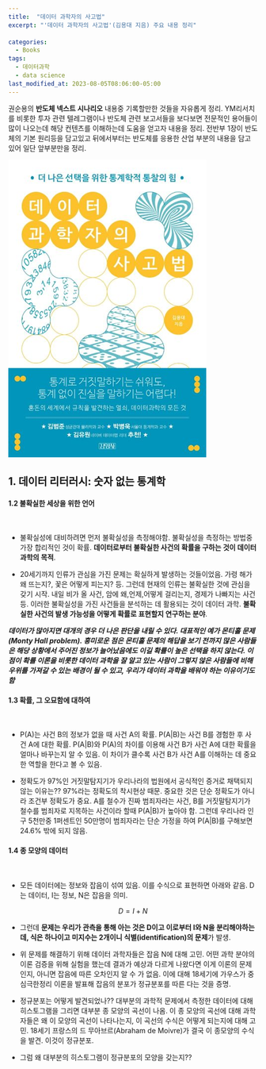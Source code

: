 ```yaml
---
title:  "데이터 과학자의 사고법"
excerpt: "'데이터 과학자의 사고법'(김용대 지음) 주요 내용 정리"

categories:
  - Books
tags:
  - 데이터과학
  - data science
last_modified_at: 2023-08-05T08:06:00-05:00
---
```


권순용의 **반도체 넥스트 시나리오** 내용중 기록할만한 것들을 자유롭게 정리. YM리서치를 비롯한 투자 관련 텔레그램이나 반도체 관련 보고서들을 보다보면 전문적인 용어들이 많이 나오는데 해당 컨텐츠를 이해하는데 도움을 얻고자 내용을 정리. 전반부 1장이 반도체의 기본 원리등을 담고있고 뒤에서부터는 반도체를 응용한 산업 부분의 내용을 담고 있어 일단 앞부분만을 정리. 

![](https://github.com/dswcrispr/dswcrispr.github.io/blob/master/assets/images/books/datasci/datasci.jpg?raw=true)


 

## 1. 데이터 리터러시: 숫자 없는 통계학

#### 1.2 불확실한 세상을 위한 언어    
<br>

- 불확실성에 대비하려면 먼저 불확실성을 측정해야함. 불확실성을 측정하는 방법중 가장 합리적인 것이 확률. **데이터로부터 불확실한 사건의 확률을 구하는 것이 데이터과학의 목적**.

- 20세기까지 인류가 관심을 가진 문제는 확실하게 발생하는 것들이었음. 가령 해가 왜 뜨는지?, 꽃은 어떻게 피는지? 등. 그런데 현재의 인류는 불확실한 것에 관심을 갖기 시작. 내일 비가 올 사건, 암에 왜,언제,어떻게 걸리는지, 경제가 나빠지는 사건 등. 이러한 불확실성을 가진 사건들을 분석하는 데 활용되는 것이 데이터 과학. **불확실한 사건의 발생 가능성을 어떻게 확률로 표현할지 연구하는 분야**.

***데이터가 많아지면 대개의 경우 더 나은 판단을 내릴 수 있다. 대표적인 예가 몬티홀 문제(Monty Hall problem). 흥미로운 점은 몬티홀 문제의 해답을 보기 전까지 많은 사람들은 해당 상황에서 주어진 정보가 늘어났음에도 이길 확률이 높은 선택을 하지 않는다. 이 점이 확률 이론을 비롯한 데이터 과학을 잘 알고 있는 사람이 그렇지 않은 사람들에 비해 우위를 가져갈 수 있는 배경이 될 수 있고, 우리가 데이터 과학을 배워야 하는 이유이기도 함***

#### 1.3 확률, 그 오묘함에 대하여    
<br>

- P(A)는 사건 B의 정보가 없을 때 사건 A의 확률. P(A|B)는 사건 B를 경험한 후 사건 A에 대한 확률. P(A|B)와 P(A)의 차이를 이용해 사건 B가 사건 A에 대한 확률을 얼마나 바꾸는지 알 수 있음. 이 차이가 클수록 사건 B가 사건 A를 이해하는 데 중요한 역할을 한다고 볼 수 있음. 

- 정확도가 97%인 거짓말탐지기가 우리나라의 법원에서 공식적인 증거로 채택되지 않는 이유는?? 97%라는 정확도의 착시현상 때문. 중요한 것은 단순 정확도가 아니라 조건부 정확도가 중요. A를 철수가 진짜 범죄자라는 사건, B를 거짓말탐지기가 철수를 범죄자로 지목하는 사건이라 할때 P(A|B)가 높아야 함. 그런데 우리나라 인구 5천만중 1퍼센트인 50만명이 범죄자라는 단순 가정을 하여 P(A|B)를 구해보면 24.6% 밖에 되지 않음. 

#### 1.4 종 모양의 데이터    
<br>

- 모든 데이터에는 정보와 잡음이 섞여 있음. 이를 수식으로 표현하면 아래와 같음. D는 데이터, I는 정보, N은 잡음을 의미.

$$
D = I + N
$$

- 그런데 **문제는 우리가 관측을 통해 아는 것은 D이고 이로부터 I와 N을 분리해야하는데, 식은 하나이고 미지수는 2개이니 식별(identification)의 문제**가 발생. 

- 위 문제를 해결하기 위해 데이터 과학자들은 잡음 N에 대해 고민. 어떤 과학 분야의 이론 검증을 위해 실험을 했는데 결과가 예상과 다르게 나왔다면 이게 이론의 문제인지, 아니면 잡음에 따른 오차인지 알 수 가 없음. 이에 대해 18세기에 가우스가 중심극한정리 이론을 발표해 잡음의 분포가 정규분포를 따른 다는 것을 증명.

- 정규분포는 어떻게 발견되었나?? 대부분의 과학적 문제에서 측정한 데이터에 대해 히스토그램을 그리면 대부분 종 모양의 곡선이 나옴. 이 종 모양의 곡선에 대해 과학자들은 왜 이 모양의 곡선이 나타나는지, 이 곡선의 수식은 어떻게 되는지에 대해 고민. 18세기 프랑스의 드 무아브르(Abraham de Moivre)가 결국 이 종모양의 수식을 발견. 이것이 정규분포. 

- 그럼 왜 대부분의 히스토그램이 정규분포의 모양을 갖는지??